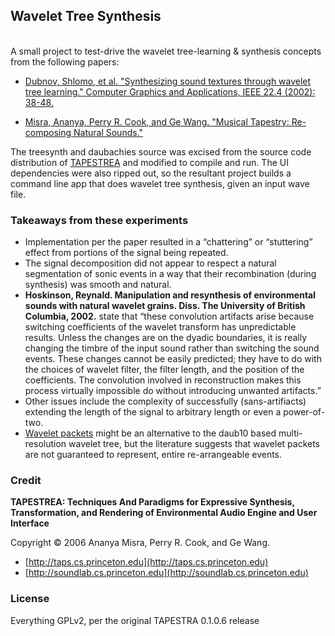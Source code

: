 ## Wavelet Tree Synthesis
<br />
A small project to test-drive the wavelet tree-learning & synthesis concepts from the following papers:

* [Dubnov, Shlomo, et al. "Synthesizing sound textures through wavelet tree learning." Computer Graphics and Applications, IEEE 22.4 (2002): 38-48.](http://www.cs.huji.ac.il/~danix/Dubnov-cga2002.pdf)

* [Misra, Ananya, Perry R. Cook, and Ge Wang. "Musical Tapestry: Re-composing Natural Sounds."](http://soundlab.cs.princeton.edu/publications/taps_icmc2006.pdf)


The treesynth and daubachies source was excised from the source code distribution of [TAPESTREA](http://taps.cs.princeton.edu/) and modified to compile and run. The UI dependencies were also ripped out, so the resultant project builds a command line app that does wavelet tree synthesis, given an input wave file.
<br /> 

### Takeaways from these experiments

- Implementation per the paper resulted in a “chattering” or “stuttering” effect from portions of the signal being repeated. 
- The signal decomposition did not appear to respect a natural segmentation of sonic events in a way that their recombination (during synthesis) was smooth and natural. 
- **Hoskinson, Reynald. Manipulation and resynthesis of environmental sounds with natural wavelet grains. Diss. The University of British Columbia, 2002.** state that “these convolution artifacts arise because switching coefficients of the wavelet transform has unpredictable results. Unless the changes are on the dyadic boundaries, it is really changing the timbre of the input sound rather than switching the sound events. These changes cannot be easily predicted; they have to do with the choices of wavelet filter, the filter length, and the position of the coefficients. The convolution involved in reconstruction makes this process virtually impossible do without introducing unwanted artifacts.”
- Other issues include the complexity of successfully (sans-artifiacts) extending the length of the signal to arbitrary length or even a power-of-two.
- [Wavelet packets](https://en.wikipedia.org/wiki/Wavelet_packet_decomposition) might be an alternative to the daub10 based multi-resolution wavelet tree, but the literature suggests that wavelet packets are not guaranteed to represent, entire re-arrangeable events.

### Credit

**TAPESTREA: Techniques And Paradigms for Expressive Synthesis, Transformation, and Rendering of Environmental Audio Engine and User Interface**

Copyright ©  2006 Ananya Misra, Perry R. Cook, and Ge Wang.

- [http://taps.cs.princeton.edu](http://taps.cs.princeton.edu)
- [http://soundlab.cs.princeton.edu](http://soundlab.cs.princeton.edu)


### License
Everything GPLv2, per the original TAPESTRA 0.1.0.6 release
